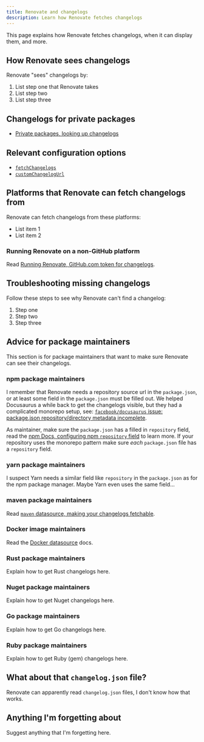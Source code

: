 ```yaml
---
title: Renovate and changelogs
description: Learn how Renovate fetches changelogs
---
```


This page explains how Renovate fetches changelogs, when it can display them, and more.

## How Renovate sees changelogs

Renovate "sees" changelogs by:

1. List step one that Renovate takes
1. List step two
1. List step three

## Changelogs for private packages

- [Private packages, looking up changelogs](../getting-started/private-packages.md#looking-up-changelogs)

## Relevant configuration options

- [`fetchChangelogs`](../configuration-options.md#fetchchangelogs)
- [`customChangelogUrl`](../configuration-options.md#customchangelogurl)

## Platforms that Renovate can fetch changelogs from

Renovate can fetch changelogs from these platforms:

- List item 1
- List item 2

### Running Renovate on a non-GitHub platform

Read [Running Renovate, GitHub.com token for changelogs](../getting-started/running.md#githubcom-token-for-changelogs).

## Troubleshooting missing changelogs

Follow these steps to see why Renovate can't find a changelog:

1. Step one
1. Step two
1. Step three

## Advice for package maintainers

This section is for package maintainers that want to make sure Renovate can see their changelogs.

### npm package maintainers

I remember that Renovate needs a repository source url in the `package.json`, or at least some field in the `package.json` must be filled out.
We helped Docusaurus a while back to get the changelogs visible, but they had a complicated monorepo setup, see: [`facebook/docusaurus` issue: package.json repository/directory metadata incomplete](https://github.com/facebook/docusaurus/issues/3612).

As maintainer, make sure the `package.json` has a filled in `repository` field, read the [npm Docs, configuring npm `repository` field](https://docs.npmjs.com/cli/v10/configuring-npm/package-json#repository) to learn more.
If your repository uses the monorepo pattern make sure _each_ `package.json` file has a `repository` field.

### yarn package maintainers

I suspect Yarn needs a similar field like `repository` in the `package.json` as for the npm package manager.
Maybe Yarn even uses the same field...

### maven package maintainers

Read [`maven` datasource, making your changelogs fetchable](https://docs.renovatebot.com/modules/datasource/maven/#making-your-changelogs-fetchable).

### Docker image maintainers

Read the [Docker datasource](https://docs.renovatebot.com/modules/datasource/docker/) docs.

### Rust package maintainers

Explain how to get Rust changelogs here.

### Nuget package maintainers

Explain how to get Nuget changelogs here.

### Go package maintainers

Explain how to get Go changelogs here.

### Ruby package maintainers

Explain how to get Ruby (gem) changelogs here.

## What about that `changelog.json` file?

Renovate can apparently read `changelog.json` files, I don't know how that works.

## Anything I'm forgetting about

Suggest anything that I'm forgetting here.
